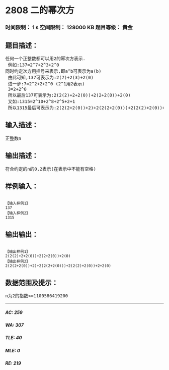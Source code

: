 # 2808 二的幂次方   
### 时间限制： 1 s     空间限制： 128000 KB     题目等级： 黄金  
## 题目描述：  

<pre>
任何一个正整数都可以用2的幂次方表示.  
 例如:137=2^7+2^3+2^0  
同时约定次方用括号来表示,即a^b可表示为a(b)  
 由此可知,137可表示为:2(7)+2(3)+2(0)  
 进一步:7=2^2+2+2^0 (2^1用2表示)  
 3=2+2^0  
 所以最后137可表示为:2(2(2)+2+2(0))+2(2+2(0))+2(0)  
 又如:1315=2^10+2^8+2^5+2+1  
 所以1315最后可表示为:2(2(2+2(0))+2)+2(2(2+2(0)))+2(2(2)+2(0))+2+2(0)
</pre>
  
  
## 输入描述：  

<pre>
正整数n
</pre>
  
  
## 输出描述：  

<pre>
符合约定的n的0,2表示(在表示中不能有空格)
</pre>
  
  
## 样例输入：  

<pre><code>
【输入样例1】  
137  
【输入样例2】  
1315
</code></pre>
  
  
## 输出输出：  

<pre><code>
【输出样例1】  
2(2(2)+2+2(0))+2(2+2(0))+2(0)  
【输出样例2】  
2(2(2+2(0))+2)+2(2(2+2(0)))+2(2(2)+2(0))+2+2(0)
</code></pre>
  
  
## 数据范围及提示：  

<pre>
n为2的指数<=1100586419200
</pre>
  
  
***  

##### AC: 259  
##### WA: 307  
##### TLE: 40  
##### MLE: 0  
##### RE: 219  
